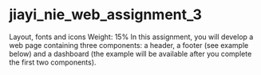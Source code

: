 # jiayi_nie_web_assignment_3
Layout, fonts and icons Weight: 15% In this assignment, you will develop a web page containing three components: a header, a footer (see example below) and a dashboard (the example will be available after you complete the first two components). 
